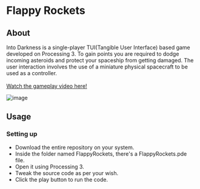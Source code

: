 # Flappy Rockets

## About
Into Darkness is a single-player TUI(Tangible User Interface) based game developed on Processing 3. To gain points you are required to dodge incoming asteroids and protect your spaceship from getting damaged. The user interaction involves the use of a miniature physical spacecraft to be used as a controller.
<br><br>
[Watch the gameplay video here!](https://www.youtube.com/watch?v=H9chWg-RbNc)

![image](https://user-images.githubusercontent.com/28980632/54675911-82b0aa80-4b25-11e9-90b4-0735db7a3e6f.png)

## Usage
### Setting up
- Download the entire repository on your system.
- Inside the folder named FlappyRockets, there's a FlappyRockets.pde file.
- Open it using Processing 3.
- Tweak the source code as per your wish.
- Click the play button to run the code.
